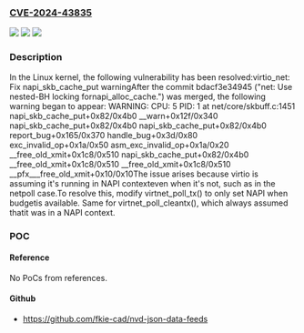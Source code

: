 ### [CVE-2024-43835](https://cve.mitre.org/cgi-bin/cvename.cgi?name=CVE-2024-43835)
![](https://img.shields.io/static/v1?label=Product&message=Linux&color=blue)
![](https://img.shields.io/static/v1?label=Version&message=df133f3f9625%3C%2019ac6f29bf64%20&color=brighgreen)
![](https://img.shields.io/static/v1?label=Vulnerability&message=n%2Fa&color=brighgreen)

### Description

In the Linux kernel, the following vulnerability has been resolved:virtio_net: Fix napi_skb_cache_put warningAfter the commit bdacf3e34945 ("net: Use nested-BH locking fornapi_alloc_cache.") was merged, the following warning began to appear:	 WARNING: CPU: 5 PID: 1 at net/core/skbuff.c:1451 napi_skb_cache_put+0x82/0x4b0	  __warn+0x12f/0x340	  napi_skb_cache_put+0x82/0x4b0	  napi_skb_cache_put+0x82/0x4b0	  report_bug+0x165/0x370	  handle_bug+0x3d/0x80	  exc_invalid_op+0x1a/0x50	  asm_exc_invalid_op+0x1a/0x20	  __free_old_xmit+0x1c8/0x510	  napi_skb_cache_put+0x82/0x4b0	  __free_old_xmit+0x1c8/0x510	  __free_old_xmit+0x1c8/0x510	  __pfx___free_old_xmit+0x10/0x10The issue arises because virtio is assuming it's running in NAPI contexteven when it's not, such as in the netpoll case.To resolve this, modify virtnet_poll_tx() to only set NAPI when budgetis available. Same for virtnet_poll_cleantx(), which always assumed thatit was in a NAPI context.

### POC

#### Reference
No PoCs from references.

#### Github
- https://github.com/fkie-cad/nvd-json-data-feeds

